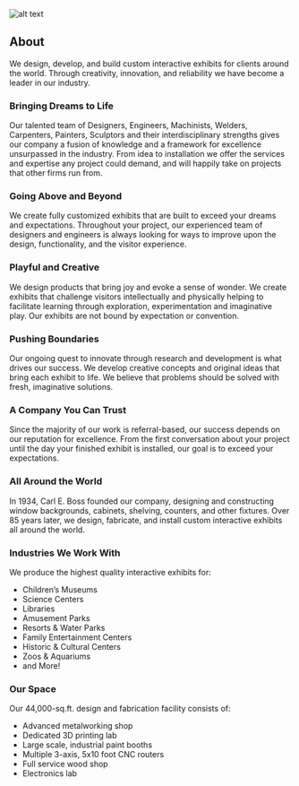 ![alt text](https://raw.githubusercontent.com/boss-display/.github/161379efbf26b1f0d39b03b714974bd0e15a4443/assets/boss-logo-main.svg)

## About
We design, develop, and build custom interactive exhibits for clients around the world. Through creativity, innovation, and reliability we have become a leader in our industry.

### Bringing Dreams to Life
Our talented team of Designers, Engineers, Machinists, Welders, Carpenters, Painters, Sculptors and their interdisciplinary strengths gives our company a fusion of knowledge and a framework for excellence unsurpassed in the industry. From idea to installation we offer the services and expertise any project could demand, and will happily take on projects that other firms run from.

### Going Above and Beyond
We create fully customized exhibits that are built to exceed your dreams and expectations. Throughout your project, our experienced team of designers and engineers is always looking for ways to improve upon the design, functionality, and the visitor experience.

### Playful and Creative
We design products that bring joy and evoke a sense of wonder. We create exhibits that challenge visitors intellectually and physically helping to facilitate learning through exploration, experimentation and imaginative play. Our exhibits are not bound by expectation or convention.

### Pushing Boundaries
Our ongoing quest to innovate through research and development is what drives our success. We develop creative concepts and original ideas that bring each exhibit to life. We believe that problems should be solved with fresh, imaginative solutions.

### A Company You Can Trust
Since the majority of our work is referral-based, our success depends on our reputation for excellence. From the first conversation about your project until the day your finished exhibit is installed, our goal is to exceed your expectations.

### All Around the World
In 1934, Carl E. Boss founded our company, designing and constructing window backgrounds, cabinets, shelving, counters, and other fixtures. Over 85 years later, we design, fabricate, and install custom interactive exhibits all around the world.

### Industries We Work With
We produce the highest quality interactive exhibits for:

- Children’s Museums
- Science Centers
- Libraries
- Amusement Parks
- Resorts & Water Parks
- Family Entertainment Centers
- Historic & Cultural Centers
- Zoos & Aquariums
- and More!

### Our Space
Our 44,000-sq.ft. design and fabrication facility consists of:

- Advanced metalworking shop
- Dedicated 3D printing lab
- Large scale, industrial paint booths
- Multiple 3-axis, 5x10 foot CNC routers
- Full service wood shop
- Electronics lab
